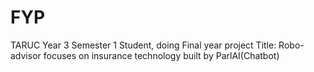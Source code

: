 # FYP

TARUC Year 3 Semester 1 Student, doing Final year project 
Title: Robo-advisor focuses on insurance technology built by ParlAI(Chatbot)
